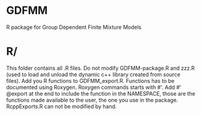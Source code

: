 # GDFMM
R package for Group Dependent Finite Mixture Models

# R/
This folder contains all .R files. Do not modify GDFMM-package.R and zzz.R (used to load and unload the dynamic c++ library created from source files). Add you R functions to GDFMM_export.R. Functions has to be documented using Roxygen. Roxygen commands starts with #'. Add #' @export at the end to include the function in the NAMESPACE, those are the functions made available to the user, the one you use in the package. RcppExports.R can not be modified by hand.
